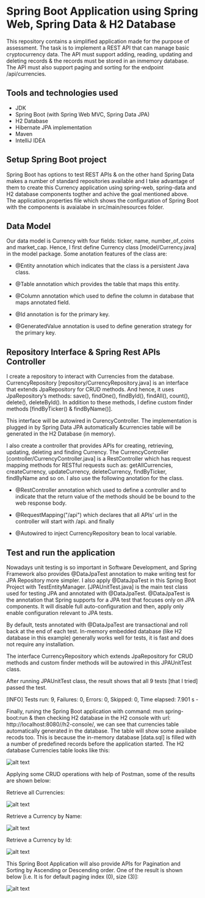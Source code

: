 # Spring Boot Application using Spring Web, Spring Data & H2 Database #

This repository contains a simplified application made for the purpose of assessment. The task is to implement a REST API that can manage basic cryptocurrency data. The API must support adding, reading, updating and deleting records & the records must be stored in an inmemory database. The API must also support paging and sorting for the endpoint /api/currencies.

## Tools and technologies used

- JDK
- Spring Boot (with Spring Web MVC, Spring Data JPA)
- H2 Database
- Hibernate JPA implementation
- Maven
- IntelliJ IDEA

## Setup Spring Boot project

Spring Boot has options to test REST APIs & on the other hand Spring Data makes a number of standard repositories available and I take advantage of them to create this Currency application using spring-web, spring-data and H2 database components togther and achive the goal mentioned above. The application.properties file which shows the configuration of Spring Boot with the components is avaialabe in src/main/resources folder.


## Data Model

Our data model is Currency with four fields: ticker, name, number_of_coins and market_cap. Hence, I first define Currency class [model/Currency.java] in the model package. Some anotation features of the class are:

- @Entity annotation which indicates that the class is a persistent Java class.

- @Table annotation which provides the table that maps this entity.

- @Column annotation which used to define the column in database that maps annotated field.

- @Id annotation is for the primary key.

- @GeneratedValue annotation is used to define generation strategy for the primary key.

## Repository Interface & Spring Rest APIs Controller

I create a repository to interact with Currencies from the database. CurrencyRepository [repository/CurrencyRepository.java] is an interface that extends JpaRepository for CRUD methods. And hence, it uses JpaRepository’s methods: save(), findOne(), findById(), findAll(), count(), delete(), deleteById(). In addition to these methods, I define custom finder methods [findByTicker() & findByName()].

This interface will be autowired in CurencyController. The implementation is plugged in by Spring Data JPA automatically &currencies table will be generated in the H2 Database (in memory).


I also create a controller that provides APIs for creating, retrieving, updating, deleting and finding Currency. The CurrencyController [controller/CurrencyController.java] is a RestController which has request mapping methods for RESTful requests such as: getAllCurrencies, createCurrency, updateCurrency, deleteCurrency, findByTicker, findByName and so on.
I also use the following anotation for the class.

- @RestController annotation which used to define a controller and to indicate that the return value of the methods should be be bound to the web response body.

- @RequestMapping("/api") which declares that all APIs’ url in the controller will start with /api.
and finally

- @Autowired to inject CurrencyRepository bean to local variable.

## Test and run the application

Nowadays unit testing is so important in Software Development, and Spring Framework also provides @DataJpaTest annotation to make writing test for JPA Repository more simpler. I also apply @DataJpaTest in this Spring Boot Project with TestEntityManager. [JPAUnitTest.java] is the main test class used for testing JPA and annotated with @DataJpaTest.
@DataJpaTest is the annotation that Spring supports for a JPA test that focuses only on JPA components. It will disable full auto-configuration and then, apply only enable configuration relevant to JPA tests.

By default, tests annotated with @DataJpaTest are transactional and roll back at the end of each test. In-memory embedded database (like H2 database in this example) generally works well for tests, it is fast and does not require any installation.

The interface CurrencyRepository which extends JpaRepository for CRUD methods and custom finder methods will be autowired in this JPAUnitTest class.

After running JPAUnitTest class, the result shows that all 9 tests [that I tried] passed the test.

[INFO] Tests run: 9, Failures: 0, Errors: 0, Skipped: 0, Time elapsed: 7.901 s -


Finally, runing the Spring Boot application with command: mvn spring-boot:run & then checking H2 database in the H2 console with url: http://localhost:8080//h2-console/, we can see that currencies table automatically generated in the database. The table will show some availabe recods too. This is because the in-memory database [data.sql] is filled with a number of predefined records before the application started. The H2 database Currencies table looks like this:

![alt text](https://github.com/Esubalew-github/opdracht/blob/main/Schermafbeelding%202021-03-04%20022537.png)

Applying some CRUD operations with help of Postman, some of the results are shown below:

Retrieve all Currencies:


![alt text](https://github.com/Esubalew-github/opdracht/blob/main/Schermafbeelding%202021-03-04%20024910.png)


Retrieve a Currency by Name:

 
![alt text](https://github.com/Esubalew-github/opdracht/blob/main/Schermafbeelding%202021-03-04%20025626.png)


Retrieve a Currency by Id:


![alt text](https://github.com/Esubalew-github/opdracht/blob/main/Schermafbeelding%202021-03-04%20025250.png)


This Spring Boot Application will also provide APIs for Pagination and Sorting by Ascending or Descending order. One of the result is shown below [i.e. It is for default paging index (0), size (3)]:


![alt text](https://github.com/Esubalew-github/opdracht/blob/main/Schermafbeelding%202021-03-04%20040550.png)


